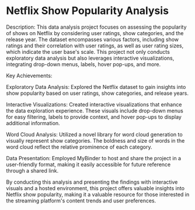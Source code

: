 # Netflix Show Popularity Analysis

Description:
This data analysis project focuses on assessing the popularity of shows on Netflix by considering user ratings, show categories, and the release year. The dataset encompasses various factors, including show ratings and their correlation with user ratings, as well as user rating sizes, which indicate the user base's scale. This project not only conducts exploratory data analysis but also leverages interactive visualizations, integrating drop-down menus, labels, hover pop-ups, and more.

Key Achievements:

Exploratory Data Analysis: Explored the Netflix dataset to gain insights into show popularity based on user ratings, show categories, and release years.

Interactive Visualizations: Created interactive visualizations that enhance the data exploration experience. These visuals include drop-down menus for easy filtering, labels to provide context, and hover pop-ups to display additional information.

Word Cloud Analysis: Utilized a novel library for word cloud generation to visually represent show categories. The boldness and size of words in the word cloud reflect the relative prominence of each category.

Data Presentation: Employed MyBinder to host and share the project in a user-friendly format, making it easily accessible for future reference through a shared link.

By conducting this analysis and presenting the findings with interactive visuals and a hosted environment, this project offers valuable insights into Netflix show popularity, making it a valuable resource for those interested in the streaming platform's content trends and user preferences.





